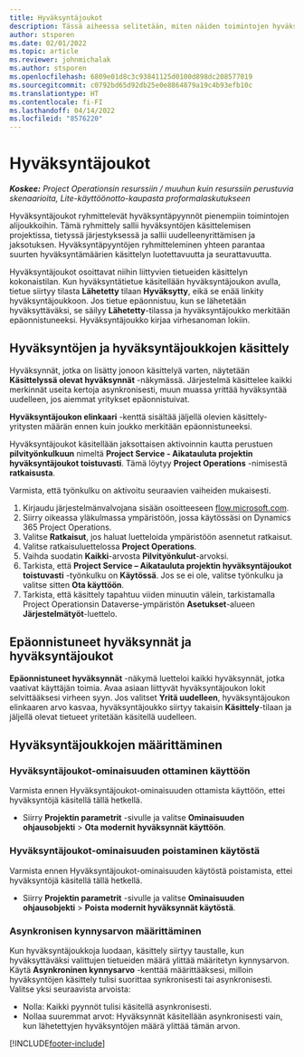 ```yaml
---
title: Hyväksyntäjoukot
description: Tässä aiheessa selitetään, miten näiden toimintojen hyväksyntäjoukkoja, pyyntöjä ja alijoukkoja käsitellään.
author: stsporen
ms.date: 02/01/2022
ms.topic: article
ms.reviewer: johnmichalak
ms.author: stsporen
ms.openlocfilehash: 6809e01d8c3c93841125d0100d898dc208577019
ms.sourcegitcommit: c0792bd65d92db25e0e8864879a19c4b93efb10c
ms.translationtype: HT
ms.contentlocale: fi-FI
ms.lasthandoff: 04/14/2022
ms.locfileid: "8576220"
---
```

# <a name="approval-sets"></a>Hyväksyntäjoukot

_**Koskee:** Project Operationsin resurssiin / muuhun kuin resurssiin perustuvia skenaarioita, Lite-käyttöönotto-kaupasta proformalaskutukseen_

Hyväksyntäjoukot ryhmittelevät hyväksyntäpyynnöt pienempiin toimintojen alijoukkoihin. Tämä ryhmittely sallii hyväksyntöjen käsittelemisen projektissa, tietyssä järjestyksessä ja sallii uudelleenyrittämisen ja jaksotuksen. Hyväksyntäpyyntöjen ryhmitteleminen yhteen parantaa suurten hyväksyntämäärien käsittelyn luotettavuutta ja seurattavuutta.

Hyväksyntäjoukot osoittavat niihin liittyvien tietueiden käsittelyn kokonaistilan. Kun hyväksyntätietue käsitellään hyväksyntäjoukon avulla, tietue siirtyy tilasta **Lähetetty** tilaan **Hyväksytty**, eikä se enää linkity hyväksyntäjoukkoon. Jos tietue epäonnistuu, kun se lähetetään hyväksyttäväksi, se säilyy **Lähetetty**-tilassa ja hyväksyntäjoukko merkitään epäonnistuneeksi. Hyväksyntäjoukko kirjaa virhesanoman lokiin.

## <a name="processing-approvals-and-approval-sets"></a>Hyväksyntöjen ja hyväksyntäjoukkojen käsittely
Hyväksynnät, jotka on lisätty jonoon käsittelyä varten, näytetään **Käsittelyssä olevat hyväksynnät** -näkymässä. Järjestelmä käsittelee kaikki merkinnät useita kertoja asynkronisesti, muun muassa yrittää hyväksyntää uudelleen, jos aiemmat yritykset epäonnistuivat.

**Hyväksyntäjoukon elinkaari** -kenttä sisältää jäljellä olevien käsittely-yritysten määrän ennen kuin joukko merkitään epäonnistuneeksi.

Hyväksyntäjoukot käsitellään jaksottaisen aktivoinnin kautta perustuen **pilvityönkulkuun** nimeltä **Project Service - Aikatauluta projektin hyväksyntäjoukot toistuvasti**. Tämä löytyy **Project Operations** -nimisestä **ratkaisusta**. 

Varmista, että työnkulku on aktivoitu seuraavien vaiheiden mukaisesti.

1. Kirjaudu järjestelmänvalvojana sisään osoitteeseen [flow.microsoft.com](https://powerautomate.microsoft.com).
2. Siirry oikeassa yläkulmassa ympäristöön, jossa käytössäsi on Dynamics 365 Project Operations.
3. Valitse **Ratkaisut**, jos haluat luetteloida ympäristöön asennetut ratkaisut.
4. Valitse ratkaisuluettelossa **Project Operations**.
5. Vaihda suodatin **Kaikki**-arvosta **Pilvityönkulut**-arvoksi.
6. Tarkista, että **Project Service – Aikatauluta projektin hyväksyntäjoukot toistuvasti** -työnkulku on **Käytössä**. Jos se ei ole, valitse työnkulku ja valitse sitten **Ota käyttöön**.
7. Tarkista, että käsittely tapahtuu viiden minuutin välein, tarkistamalla Project Operationsin Dataverse-ympäristön **Asetukset**-alueen **Järjestelmätyöt**-luettelo.

## <a name="failed-approvals-and-approval-sets"></a>Epäonnistuneet hyväksynnät ja hyväksyntäjoukot
**Epäonnistuneet hyväksynnät** -näkymä luetteloi kaikki hyväksynnät, jotka vaativat käyttäjän toimia. Avaa asiaan liittyvät hyväksyntäjoukon lokit selvittääksesi virheen syyn.
Jos valitset **Yritä uudelleen**, hyväksyntäjoukon elinkaaren arvo kasvaa, hyväksyntäjoukko siirtyy takaisin **Käsittely**-tilaan ja jäljellä olevat tietueet yritetään käsitellä uudelleen.

## <a name="configure-approval-sets"></a>Hyväksyntäjoukkojen määrittäminen

### <a name="enable-the-approval-sets-feature"></a>Hyväksyntäjoukot-ominaisuuden ottaminen käyttöön
Varmista ennen Hyväksyntäjoukot-ominaisuuden ottamista käyttöön, ettei hyväksyntöjä käsitellä tällä hetkellä.

- Siirry **Projektin parametrit** -sivulle ja valitse **Ominaisuuden ohjausobjekti** > **Ota modernit hyväksynnät käyttöön**.

### <a name="turn-off-the-approval-sets-feature"></a>Hyväksyntäjoukot-ominaisuuden poistaminen käytöstä
Varmista ennen Hyväksyntäjoukot-ominaisuuden käytöstä poistamista, ettei hyväksyntöjä käsitellä tällä hetkellä.

- Siirry **Projektin parametrit** -sivulle ja valitse **Ominaisuuden ohjausobjekti** > **Poista modernit hyväksynnät käytöstä**.

### <a name="configuring-the-asynchronous-threshold"></a>Asynkronisen kynnysarvon määrittäminen 
Kun hyväksyntäjoukkoja luodaan, käsittely siirtyy taustalle, kun hyväksyttäväksi valittujen tietueiden määrä ylittää määritetyn kynnysarvon. Käytä **Asynkroninen kynnysarvo** -kenttää määrittääksesi, milloin hyväksyntöjen käsittely tulisi suorittaa synkronisesti tai asynkronisesti. Valitse yksi seuraavista arvoista:

  - Nolla: Kaikki pyynnöt tulisi käsitellä asynkronisesti. 
  - Nollaa suuremmat arvot: Hyväksynnät käsitellään asynkronisesti vain, kun lähetettyjen hyväksyntöjen määrä ylittää tämän arvon.

[!INCLUDE[footer-include](../includes/footer-banner.md)]
